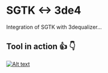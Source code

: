 # SGTK <-> 3de4
Integration of SGTK with 3dequalizer...

## Tool in action  :+1: :point_down:

[![Alt text](https://img.youtube.com/vi/sv0vfZSmgx4/0.jpg)](https://www.youtube.com/watch?v=sv0vfZSmgx4)
